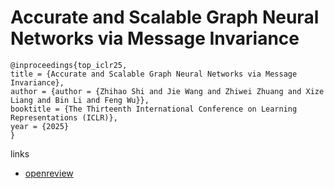 # Accurate and Scalable Graph Neural Networks via Message Invariance

```
@inproceedings{top_iclr25,
title = {Accurate and Scalable Graph Neural Networks via Message Invariance},
author = {author = {Zhihao Shi and Jie Wang and Zhiwei Zhuang and Xize Liang and Bin Li and Feng Wu}},
booktitle = {The Thirteenth International Conference on Learning Representations (ICLR)},
year = {2025}
}
```

links
- [openreview](https://openreview.net/forum?id=UqrFPhcmFp)
